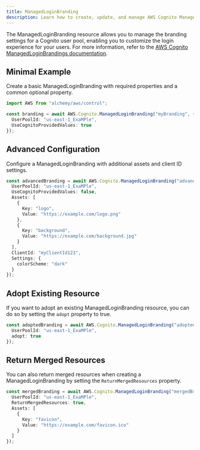 ```yaml
---
title: ManagedLoginBranding
description: Learn how to create, update, and manage AWS Cognito ManagedLoginBrandings using Alchemy Cloud Control.
---
```


The ManagedLoginBranding resource allows you to manage the branding settings for a Cognito user pool, enabling you to customize the login experience for your users. For more information, refer to the [AWS Cognito ManagedLoginBrandings documentation](https://docs.aws.amazon.com/cognito/latest/userguide/).

## Minimal Example

Create a basic ManagedLoginBranding with required properties and a common optional property.

```ts
import AWS from "alchemy/aws/control";

const branding = await AWS.Cognito.ManagedLoginBranding("myBranding", {
  UserPoolId: "us-east-1_ExaMPle",
  UseCognitoProvidedValues: true
});
```

## Advanced Configuration

Configure a ManagedLoginBranding with additional assets and client ID settings.

```ts
const advancedBranding = await AWS.Cognito.ManagedLoginBranding("advancedBranding", {
  UserPoolId: "us-east-1_ExaMPle",
  UseCognitoProvidedValues: false,
  Assets: [
    {
      Key: "logo",
      Value: "https://example.com/logo.png"
    },
    {
      Key: "background",
      Value: "https://example.com/background.jpg"
    }
  ],
  ClientId: "myClientId123",
  Settings: {
    colorScheme: "dark"
  }
});
```

## Adopt Existing Resource

If you want to adopt an existing ManagedLoginBranding resource, you can do so by setting the `adopt` property to true.

```ts
const adoptedBranding = await AWS.Cognito.ManagedLoginBranding("adoptedBranding", {
  UserPoolId: "us-east-1_ExaMPle",
  adopt: true
});
```

## Return Merged Resources

You can also return merged resources when creating a ManagedLoginBranding by setting the `ReturnMergedResources` property.

```ts
const mergedBranding = await AWS.Cognito.ManagedLoginBranding("mergedBranding", {
  UserPoolId: "us-east-1_ExaMPle",
  ReturnMergedResources: true,
  Assets: [
    {
      Key: "favicon",
      Value: "https://example.com/favicon.ico"
    }
  ]
});
```